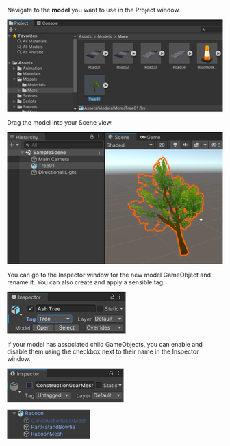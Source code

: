 Navigate to the **model** you want to use in the Project window.

![The Project window with the Tree01 model highlighted from the project Assets.](images/tree-asset.png)

Drag the model into your Scene view.

![The Scene view with the Tree01 model added.](images/tree-model.png)

You can go to the Inspector window for the new model GameObject and rename it. You can also create and apply a sensible tag.

![The Inspector window for the new model GameObject. The model has been renamed 'Ash Tree' and the tag has been updated to show 'Tree'.](images/tree-tag.png)

If your model has associated child GameObjects, you can enable and disable them using the checkbox next to their name in the Inspector window.

![The Raccoon child GameObject 'ConstructionGearMesh' in the Inspector window with the checkbox unchecked (disabled).](images/construction-disabled.png)

![The Raccoon GameObject and child GameObjects in the Hierarchy window with the 'ConstructionGearMesh' child GameObject greyed out (disabled).](images/hierarchy-disabled.png)
